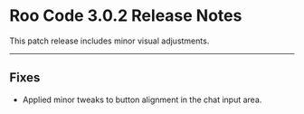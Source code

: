 # Roo Code 3.0.2 Release Notes

This patch release includes minor visual adjustments.

---

## Fixes

*   Applied minor tweaks to button alignment in the chat input area.